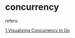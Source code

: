 # concurrency

refers:

[1.Visualizing Concurrency in Go](https://divan.github.io/posts/go_concurrency_visualize/)